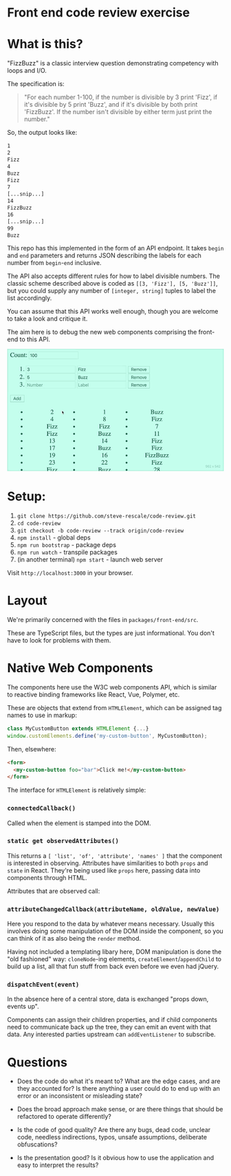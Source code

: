 Front end code review exercise
==============================


What is this?
=============

"FizzBuzz" is a classic interview question demonstrating competency with loops and I/O.

The specification is:
> "For each number 1-100, if the number is divisible by 3 print 'Fizz', if it's divisible by 5 print 'Buzz', and if it's divisible by both print 'FizzBuzz'. If the number isn't divisible by either term just print the number."

So, the output looks like:
```
1
2
Fizz
4
Buzz
Fizz
7
[...snip...]
14
FizzBuzz
16
[...snip...]
99
Buzz
```

This repo has this implemented in the form of an API endpoint. It takes `begin` and `end` parameters and returns JSON describing the labels for each number from `begin`-`end` inclusive.

The API also accepts different rules for how to label divisible numbers. The classic scheme described above is coded as `[[3, 'Fizz'], [5, 'Buzz']]`, but you could supply any number of `[integer, string]` tuples to label the list accordingly.

You can assume that this API works well enough, though you are welcome to take a look and critique it.


The aim here is to debug the new web components comprising the front-end to this API.

![in action](fizzbuzz.gif)


Setup:
======

 1. `git clone https://github.com/steve-rescale/code-review.git`
 2. `cd code-review`
 3. `git checkout -b code-review --track origin/code-review`
 4. `npm install` - global deps
 5. `npm run bootstrap` - package deps
 6. `npm run watch` - transpile packages
 7. (in another terminal) `npm start` - launch web server

 Visit `http://localhost:3000` in your browser.


Layout
======

We're primarily concerned with the files in `packages/front-end/src`.

These are TypeScript files, but the types are just informational. You don't have to look for problems with them.


Native Web Components
====================

The components here use the W3C web components API, which is similar to reactive binding frameworks like React, Vue, Polymer, etc.

These are objects that extend from `HTMLElement`, which can be assigned tag names to use in markup:

```javascript
class MyCustomButton extends HTMLElement {...}
window.customElements.define('my-custom-button', MyCustomButton);
```

Then, elsewhere:
```html
<form>
  <my-custom-button foo="bar">Click me!</my-custom-button>
</form>
```

The interface for `HTMLElement` is relatively simple:

### `connectedCallback()`

Called when the element is stamped into the DOM.

### `static get observedAttributes()`

This returns a `[ 'list', 'of', 'attribute', 'names' ]` that the component is interested in observing. Attributes have similarities to both `props` and `state` in React. They're being used like `props` here, passing data into components through HTML.

Attributes that are observed call:

### `attributeChangedCallback(attributeName, oldValue, newValue)`

Here you respond to the data by whatever means necessary. Usually this involves doing some manipulation of the DOM inside the component, so you can think of it as also being the `render` method.

Having not included a templating libary here, DOM manipulation is done the "old fashioned" way: `cloneNode`-ing elements, `createElement`/`appendChild` to build up a list, all that fun stuff from back even before we even had jQuery.

### `dispatchEvent(event)`

In the absence here of a central store, data is exchanged "props down, events up".

Components can assign their children properties, and if child components need to communicate back up the tree, they can emit an event with that data. Any interested parties upstream can `addEventListener` to subscribe.


Questions
=========

 * Does the code do what it's meant to? What are the edge cases, and are they accounted for? Is there anything a user could do to end up with an error or an inconsistent or misleading state?

 * Does the broad approach make sense, or are there things that should be refactored to operate differently?

 * Is the code of good quality? Are there any bugs, dead code, unclear code, needless indirections, typos, unsafe assumptions, deliberate obfuscations?

 * Is the presentation good? Is it obvious how to use the application and easy to interpret the results?

